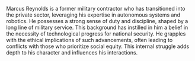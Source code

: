 Marcus Reynolds is a former military contractor who has transitioned into the private sector, leveraging his expertise in autonomous systems and robotics. He possesses a strong sense of duty and discipline, shaped by a long line of military service. This background has instilled in him a belief in the necessity of technological progress for national security. He grapples with the ethical implications of such advancements, often leading to conflicts with those who prioritize social equity. This internal struggle adds depth to his character and influences his interactions.
